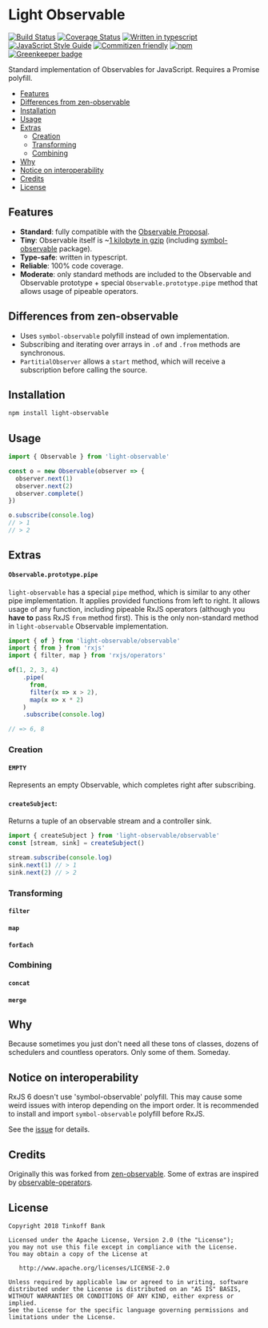 # Light Observable
[![Build Status](https://travis-ci.org/dmitry-korolev/light-observable.svg?branch=master)](https://travis-ci.org/dmitry-korolev/light-observable) [![Coverage Status](https://coveralls.io/repos/github/dmitry-korolev/light-observable/badge.svg?branch=master)](https://coveralls.io/github/dmitry-korolev/light-observable?branch=master) [![Written in typescript](https://img.shields.io/badge/written_in-typescript-blue.svg)](https://www.typescriptlang.org/) [![JavaScript Style Guide](https://img.shields.io/badge/code_style-standard-brightgreen.svg)](https://standardjs.com) [![Commitizen friendly](https://img.shields.io/badge/commitizen-friendly-brightgreen.svg)](http://commitizen.github.io/cz-cli/) [![npm](https://img.shields.io/npm/v/light-observable.svg)](https://www.npmjs.com/package/light-observable) [![Greenkeeper badge](https://badges.greenkeeper.io/dmitry-korolev/light-observable.svg)](https://greenkeeper.io/)

Standard implementation of Observables for JavaScript. Requires a Promise polyfill.

<!-- START doctoc generated TOC please keep comment here to allow auto update -->
<!-- DON'T EDIT THIS SECTION, INSTEAD RE-RUN doctoc TO UPDATE -->


- [Features](#features)
- [Differences from zen-observable](#differences-from-zen-observable)
- [Installation](#installation)
- [Usage](#usage)
- [Extras](#extras)
  - [Creation](#creation)
  - [Transforming](#transforming)
  - [Combining](#combining)
- [Why](#why)
- [Notice on interoperability](#notice-on-interoperability)
- [Credits](#credits)
- [License](#license)

<!-- END doctoc generated TOC please keep comment here to allow auto update -->

## Features
* **Standard**: fully compatible with the [Observable Proposal](https://github.com/tc39/proposal-observable).
* **Tiny**: Observable itself is ~[1 kilobyte in gzip](.size-limit.js) (including [symbol-observable](https://github.com/benlesh/symbol-observable) package).
* **Type-safe**: written in typescript.
* **Reliable**: 100% code coverage.
* **Moderate**: only standard methods are included to the Observable and Observable prototype + special `Observable.prototype.pipe` method that allows usage of pipeable operators.

## Differences from zen-observable
* Uses `symbol-observable` polyfill instead of own implementation.
* Subscribing and iterating over arrays in `.of` and `.from` methods are synchronous.
* `PartitialObserver` allows a `start` method, which will receive a subscription before calling the source.

## Installation
```bash
npm install light-observable
```

## Usage
```js
import { Observable } from 'light-observable'

const o = new Observable(observer => {
  observer.next(1)
  observer.next(2)
  observer.complete()
})

o.subscribe(console.log)
// > 1
// > 2
```

## Extras
#### `Observable.prototype.pipe`
`light-observable` has a special `pipe` method, which is similar to any other pipe implementation. It applies provided functions from left to right. It allows usage of any function, including pipeable RxJS operators (although you **have to** pass RxJS `from` method first). This is the only non-standard method in `light-observable` Observable implementation.
```js
import { of } from 'light-observable/observable'
import { from } from 'rxjs'
import { filter, map } from 'rxjs/operators'

of(1, 2, 3, 4)
    .pipe(
      from,
      filter(x => x > 2),
      map(x => x * 2)
    )
    .subscribe(console.log)

// => 6, 8
```

### Creation
#### `EMPTY`
Represents an empty Observable, which completes right after subscribing.

#### `createSubject`:
Returns a tuple of an observable stream and a controller sink.
```js
import { createSubject } from 'light-observable/observable'
const [stream, sink] = createSubject()

stream.subscribe(console.log)
sink.next(1) // > 1
sink.next(2) // > 2
```

### Transforming
#### `filter`
#### `map`
#### `forEach`

### Combining
#### `concat`
#### `merge`

## Why
Because sometimes you just don't need all these tons of classes, dozens of schedulers and countless operators. Only some of them. Someday.

## Notice on interoperability
RxJS 6 doesn't use 'symbol-observable' polyfill. This may cause some weird issues with interop depending on the import order. It is recommended to install and import `symbol-observable` polyfill before RxJS.

See the [issue](https://github.com/benlesh/symbol-observable/issues/38) for details.

## Credits
Originally this was forked from [zen-observable](https://github.com/zenparsing/zen-observable). Some of extras are inspired by [observable-operators](https://github.com/nmuldavin/ObservableOperators).

## License
```
Copyright 2018 Tinkoff Bank

Licensed under the Apache License, Version 2.0 (the "License");
you may not use this file except in compliance with the License.
You may obtain a copy of the License at

   http://www.apache.org/licenses/LICENSE-2.0

Unless required by applicable law or agreed to in writing, software
distributed under the License is distributed on an "AS IS" BASIS,
WITHOUT WARRANTIES OR CONDITIONS OF ANY KIND, either express or implied.
See the License for the specific language governing permissions and
limitations under the License.
```
